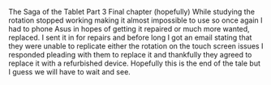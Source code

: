 The Saga of the Tablet Part 3
Final chapter (hopefully)
While studying the rotation stopped working making it almost impossible to use so once again I had to phone Asus in hopes of getting it repaired or much more wanted, replaced.
I sent it in for repairs and before long I got an email stating that they were unable to replicate either the rotation on the touch screen issues I responded pleading with them to replace it and thankfully they agreed to replace it with a refurbished device.
Hopefully this is the end of the tale but I guess we will have to wait and see.